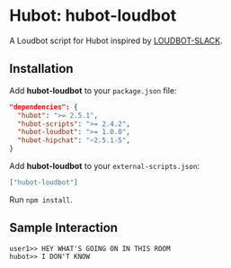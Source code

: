 # Hubot: hubot-loudbot

A Loudbot script for Hubot inspired by [LOUDBOT-SLACK].

[LOUDBOT-SLACK]: https://github.com/ceejbot/LOUDBOT-SLACK/

## Installation

Add **hubot-loudbot** to your `package.json` file:

```json
"dependencies": {
  "hubot": ">= 2.5.1",
  "hubot-scripts": ">= 2.4.2",
  "hubot-loudbot": ">= 1.0.0",
  "hubot-hipchat": "~2.5.1-5",
}
```

Add **hubot-loudbot** to your `external-scripts.json`:

```json
["hubot-loudbot"]
```

Run `npm install`.

## Sample Interaction

```
user1>> HEY WHAT'S GOING ON IN THIS ROOM
hubot>> I DON'T KNOW
```
